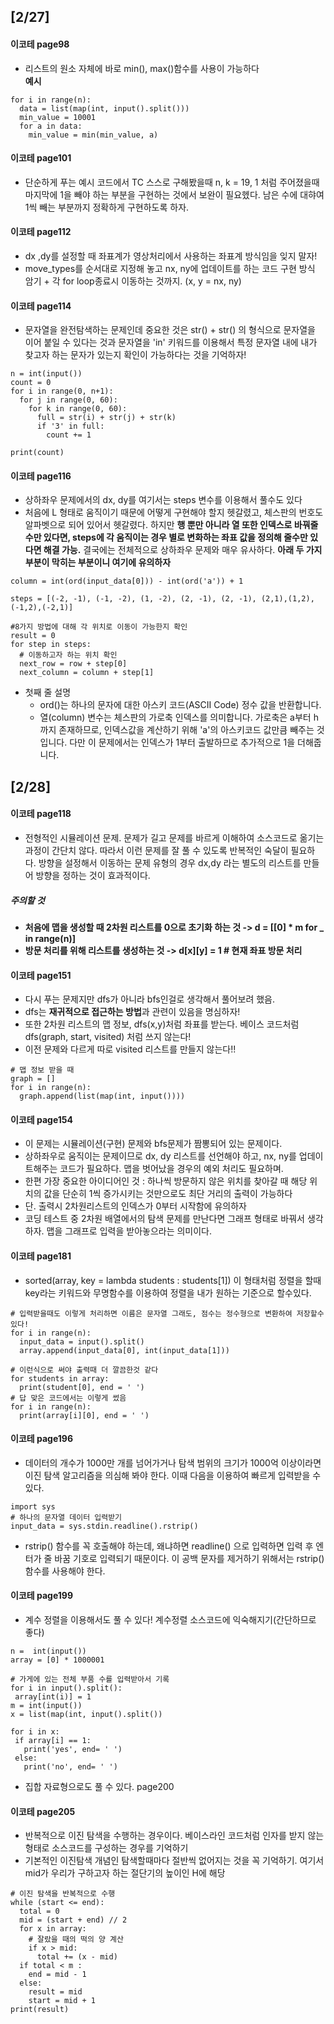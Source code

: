 ## [2/27]

#### 이코테 page98

- 리스트의 원소 자체에 바로 min(), max()함수를 사용이 가능하다  
**예시**
```
for i in range(n):
  data = list(map(int, input().split()))
  min_value = 10001
  for a in data:
    min_value = min(min_value, a)
```
#### 이코테 page101

- 단순하게 푸는 예시 코드에서 TC 스스로 구해봤을때  n, k = 19, 1 처럼 주어졌을때 마지막에 1을 빼야 하는 부분을 
구현하는 것에서 보완이 필요헸다. 남은 수에 대햐여 1씩 빼는 부분까지 정확하게 구현하도록 하자. 

#### 이코테 page112
- dx ,dy를 설정할 때 좌표계가 영상처리에서 사용하는 좌표계 방식임을 잊지 말자! 
- move_types를 순서대로 지정해 놓고 nx, ny에 업데이트를 하는 코드 구현 방식 암기 + 각 for loop종료시 이동하는 것까지. (x, y = nx, ny)

#### 이코테 page114
- 문자열을 완전탐색하는 문제인데 중요한 것은 str() + str() 의 형식으로 문자열을 이어 붙일 수 있다는 것과 문자열을 'in' 키워드를 이용해서 특정
문자열 내에 내가 찾고자 하는 문자가 있는지 확인이 가능하다는 것을 기억하자!
```
n = int(input())
count = 0
for i in range(0, n+1):
  for j in range(0, 60):
    for k in range(0, 60):
      full = str(i) + str(j) + str(k) 
      if '3' in full:
        count += 1

print(count)
```
#### 이코테 page116
- 상하좌우 문제에서의 dx, dy를 여기서는 steps 변수를 이용해서 풀수도 있다
- 처음에 L 형태로 움직이기 때문에 어떻게 구현해야 할지 헷갈렸고, 체스판의 번호도 알파벳으로 되어 있어서 헷갈렸다. 하지만 **행 뿐만 아니라 열 또한 
인덱스로 바꿔줄 수만 있다면, steps에 각 움직이는 경우 별로 변화하는 좌표 값을 정의해 줄수만 있다면 해결 가능.** 결국에는 전체적으로
상하좌우 문제와 매우 유사하다. **아래 두 가지 부분이 막히는 부분이니 여기에 유의하자**

```
column = int(ord(input_data[0])) - int(ord('a')) + 1
```
```
steps = [(-2, -1), (-1, -2), (1, -2), (2, -1), (2, -1), (2,1),(1,2),(-1,2),(-2,1)]

#8가지 방법에 대해 각 위치로 이동이 가능한지 확인
result = 0
for step in steps:
  # 이동하고자 하는 위치 확인
  next_row = row + step[0]
  next_column = column + step[1]
```
- 첫째 줄 설명
  - ord()는 하나의 문자에 대한 아스키 코드(ASCII Code) 정수 값을 반환합니다.
  - 열(column) 변수는 체스판의 가로축 인덱스를 의미합니다. 가로축은 a부터 h까지 존재하므로, 인덱스값을 계산하기 위해 'a'의 아스키코드 값만큼 빼주는 것입니다. 다만 이 문제에서는 인덱스가 1부터 출발하므로 추가적으로 1을 더해줍니다.

## [2/28]

#### 이코테 page118
- 전형적인 시뮬레이션 문제. 문제가 길고 문제를 바르게 이해하여 소스코드로 옮기는 과정이 간단치 않다. 따라서 이런 문제를 잘 풀 수 있도록 반복적인 숙달이 필요하다. 방향을 설정해서 이동하는 문제 유형의 경우 dx,dy 라는 별도의 리스트를 만들어 방향을 정하는 것이 효과적이다. 

##### 주의할 것
- **처음에 맵을 생성할 때 2차원 리스트를 0으로 초기화 하는 것 -> d = [[0] * m for _ in range(n)]**
- **방문 처리를 위해 리스트를 생성하는 것 -> d[x][y] = 1 # 현재 좌표 방문 처리**

#### 이코테 page151
- 다시 푸는 문제지만 dfs가 아니라 bfs인걸로 생각해서 풀어보려 했음. 
- dfs는 **재귀적으로 접근하는 방법**과 관련이 있음을 명심하자!
- 또한 2차원 리스트의 맵 정보, dfs(x,y)처럼 좌표를 받는다. 베이스 코드처럼 dfs(graph, start, visited) 처럼 쓰지 않는다!
- 이전 문제와 다르게 따로 visited 리스트를 만들지 않는다!!

```
# 맵 정보 받을 때
graph = []
for i in range(n):
  graph.append(list(map(int, input())))
```

#### 이코테 page154
- 이 문제는 시뮬레이션(구현) 문제와 bfs문제가 짬뽕되어 있는 문제이다. 
- 상하좌우로 움직이는 문제이므로 dx, dy 리스트를 선언해야 하고, nx, ny를 업데이트해주는 코드가 필요하다. 맵을 벗어났을 경우의 예외 처리도 필요하며.
- 한편 가장 중요한 아이디어인 것 : 하나씩 방문하지 않은 위치를 찾아갈 때 해당 위치의 값을 단순히 1씩 증가시키는 것만으로도 최단 거리의 출력이 가능하다
- 단. 출력시 2차원리스트의 인덱스가 0부터 시작함에 유의하자
- 코딩 테스트 중 2차원 배열에서의 탐색 문제를 만난다면 그래프 형태로 바꿔서 생각하자. 맵을 그래프로 입력을 받아놓으라는 의미이다.

#### 이코테 page181
- sorted(array, key = lambda students : students[1]) 이 형태처럼 정렬을 할때 key라는 키워드와 무명함수를 이용하여 정렬을 내가 원하는 기준으로 할수있다.
```
# 입력받을때도 이렇게 처리하면 이름은 문자열 그래도, 점수는 정수형으로 변환하여 저장할수있다!
for i in range(n):
  input_data = input().split()
  array.append(input_data[0], int(input_data[1]))
 
# 이런식으로 써야 출력때 더 깔끔한것 같다
for students in array:
  print(student[0], end = ' ')
# 답 맞은 코드에서는 이렇게 썼음
for i in range(n):
  print(array[i][0], end = ' ')
```
#### 이코테 page196
- 데이터의 개수가 1000만 개를 넘어가거나 탐색 범위의 크기가 1000억 이상이라면 이진 탐색 알고리즘을 의심해 봐야 한다. 이때 다음을 이용하여 빠르게 입력받을 수 있다.
```
import sys
# 하나의 문자열 데이터 입력받기 
input_data = sys.stdin.readline().rstrip()
```
- rstrip() 함수를 꼭 호출해야 하는데, 왜냐하면 readline() 으로 입력하면 입력 후 엔터가 줄 바꿈 기호로 입력되기 때문이다. 이 공백 문자를 제거하기 위해서는 rstrip()함수를 사용해야 한다. 
 
 #### 이코테 page199 
 - 계수 정렬을 이용해서도 풀 수 있다! 계수정렬 소스코드에 익숙해지기(간단하므로 좋다)
 ```
 n =  int(input())
 array = [0] * 1000001
 
 # 가게에 있는 전체 부품 수를 입력받아서 기록
 for i in input().split():
  array[int(i)] = 1
 m = int(input())
 x = list(map(int, input().split())
 
 for i in x:
  if array[i] == 1:
    print('yes', end= ' ')
  else:
    print('no', end= ' ')
```
- 집합 자료형으로도 풀 수 있다. page200

#### 이코테 page205 
- 반복적으로 이진 탐색을 수행하는 경우이다. 베이스라인 코드처럼 인자를 받지 않는 형태로 소스코드를 구성하는 경우를 기억하기
- 기본적인 이진탐색 개념인 탐색할때마다 절반씩 없어지는 것을 꼭 기억하기. 여기서 mid가 우리가 구하고자 하는 절단기의 높이인 H에 해당

```
# 이진 탐색을 반복적으로 수행
while (start <= end):
  total = 0 
  mid = (start + end) // 2
  for x in array:
    # 잘랐을 때의 떡의 양 계산  
    if x > mid:
      total += (x - mid)
  if total < m :
    end = mid - 1
  else:
    result = mid
    start = mid + 1
print(result)
```
